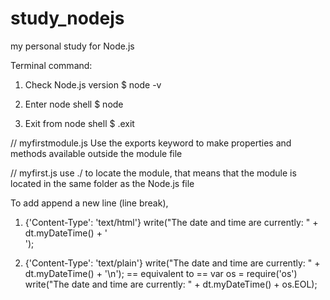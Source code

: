 # study_nodejs
my personal study for Node.js

Terminal command:
1. Check Node.js version
$ node -v

2. Enter node shell
$ node

3. Exit from node shell
$ .exit


// myfirstmodule.js
Use the exports keyword to make properties and methods available outside the module file

// myfirst.js
use ./ to locate the module, that means that the module is located in the same folder as the Node.js file

To add append a new line (line break), 
1.  {'Content-Type': 'text/html'}
write("The date and time are currently: " + dt.myDateTime() + '</br>');

2. {'Content-Type': 'text/plain'}
write("The date and time are currently: " + dt.myDateTime() + '\n');
                        == equivalent to ==
var os = require('os')
write("The date and time are currently: " + dt.myDateTime() + os.EOL);

